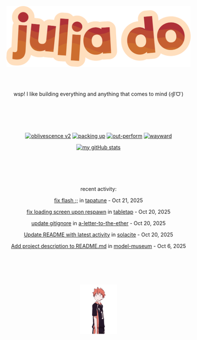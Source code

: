 <div align="center">
<img src="images/redYellowName_lightBeige.png" width="500">

<br></br>

<p>wsp! I like building everything and anything that comes to mind (ദ്ദി˙ᗜ˙)</p>

<br></br><br></br>

<!-- repo cards!! -->
[![oblivescence v2](https://github-readme-stats.vercel.app/api/pin/?username=solacite&repo=oblivescence-v2&theme=slateorange&hide_border=true&description_lines_count=2)](https://github.com/anuraghazra/github-readme-stats)
[![packing up](https://github-readme-stats.vercel.app/api/pin/?username=solacite&repo=packing-up&theme=slateorange&hide_border=true&description_lines_count=2)](https://github.com/anuraghazra/github-readme-stats)
[![out-perform](https://github-readme-stats.vercel.app/api/pin/?username=solacite&repo=out-perform&theme=slateorange&hide_border=true&description_lines_count=2)](https://github.com/anuraghazra/github-readme-stats)
[![wayward](https://github-readme-stats.vercel.app/api/pin/?username=solacite&repo=wayward&theme=slateorange&hide_border=true&description_lines_count=2)](https://github.com/anuraghazra/github-readme-stats)

[![my gitHub stats](https://github-readme-stats.vercel.app/api?username=solacite&theme=slateorange&hide_border=true&bg_color=00000000&hide=prs)](https://github.com/anuraghazra/github-readme-stats)

<br></br><br></br>

<!-- RECENT_ACTIVITY_START -->
recent activity:

[fix flash ;;](https://github.com/solacite/tapatune/commit/3a77c3498f8a20b621cd9a4ac0cb239c5ec5ee8d) in [tapatune](https://github.com/solacite/tapatune) - Oct 21, 2025

[fix loading screen upon respawn](https://github.com/solacite/tabletap/commit/39f8291ca0477a0083f016100d82b429034a54da) in [tabletap](https://github.com/solacite/tabletap) - Oct 20, 2025

[update gitignore](https://github.com/solacite/a-letter-to-the-ether/commit/c999a6b0ad8c6dc6f3466ae814ab47b0e6f723c5) in [a-letter-to-the-ether](https://github.com/solacite/a-letter-to-the-ether) - Oct 20, 2025

[Update README with latest activity](https://github.com/solacite/solacite/commit/ff9b2a28bd2c9ba17ef983e92dfc855c9dea1380) in [solacite](https://github.com/solacite/solacite) - Oct 20, 2025

[Add project description to README.md](https://github.com/solacite/model-museum/commit/4cc14427d39cdfcce2cccf2a1c468d88c9cd2fe0) in [model-museum](https://github.com/solacite/model-museum) - Oct 6, 2025


<!-- RECENT_ACTIVITY_END -->

</div>

<br></br><br></br>

<div align="center">
    <img src="images/hinata.gif" width="100">
</div>
